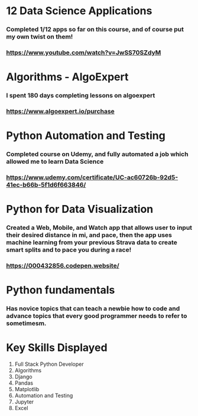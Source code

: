 # 12 Data Science Applications
### Completed 1/12 apps so far on this course, and of course put my own twist on them!
### https://www.youtube.com/watch?v=JwSS70SZdyM

# Algorithms - AlgoExpert
### I spent 180 days completing lessons on algoexpert
### https://www.algoexpert.io/purchase

# Python Automation and Testing
### Completed course on Udemy, and fully automated a job which allowed me to learn Data Science
### https://www.udemy.com/certificate/UC-ac60726b-92d5-41ec-b66b-5f1d6f663846/

# Python for Data Visualization
### Created a Web, Mobile, and Watch app that allows user to input their desired distance in mi, and pace, then the app uses machine learning from your previous Strava data to create smart splits and to pace you during a race!
### https://000432856.codepen.website/

# Python fundamentals
### Has novice topics that can teach a newbie how to code and advance topics that every good programmer needs to refer to sometimesm.

# Key Skills Displayed
1) Full Stack Python Developer
2) Algorithms
3) Django
4) Pandas
5) Matplotlib
6) Automation and Testing
7) Jupyter
8) Excel
